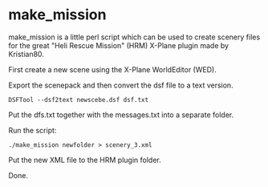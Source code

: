 # make_mission

make_mission is a little perl script which can be used to create scenery files for the great "Heli Rescue Mission" (HRM) X-Plane plugin made by Kristian80.

First create a new scene using the X-Plane WorldEditor (WED).

Export the scenepack and then convert the dsf file to a text version.

	DSFTool --dsf2text newscebe.dsf dsf.txt

Put the dfs.txt together with the messages.txt into a separate folder.

Run the script:

	./make_mission newfolder > scenery_3.xml

Put the new XML file to the HRM plugin folder.

Done.







